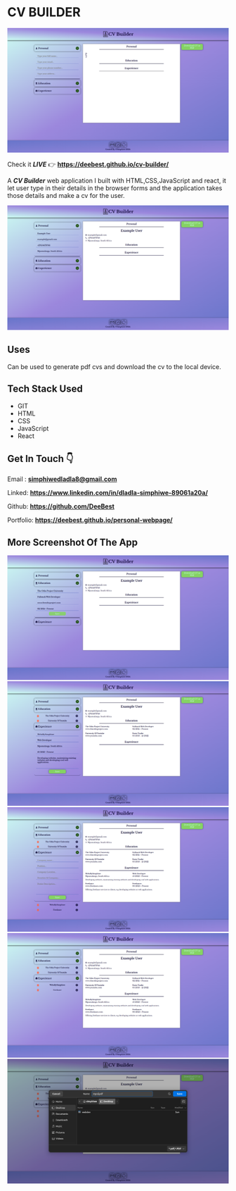 # CV BUILDER

![screenshot1 of the app](./public/assets/images/Screenshot1.png)

Check it _**LIVE**_ 👉
**<https://deebest.github.io/cv-builder/>**

A _**CV Builder**_ web application I built with HTML,CSS,JavaScript and react, it let user type in their details in the browser forms and the application takes those details and make a cv for the user.

![screenshot2 of the app](./public/assets/images/Screenshot2.png)

## Uses

Can be used to generate pdf cvs and download the cv to the local device.

## Tech Stack Used

- GIT
- HTML
- CSS
- JavaScript
- React

## Get In Touch 👇

Email : **<simphiwedladla8@gmail.com>**

Linked: **<https://www.linkedin.com/in/dladla-simphiwe-89061a20a/>**

Github: **<https://github.com/DeeBest>**

Portfolio: **<https://deebest.github.io/personal-webpage/>**

## More Screenshot Of The App

![screenshot3 of the app](./public/assets/images/Screenshot3.png)
![screenshot4 of the app](./public/assets/images/Screenshot4.png)
![screenshot5 of the app](./public/assets/images/Screenshot5.png)
![screenshot6 of the app](./public/assets/images/Screenshot6.png)
![screenshot7 of the app](./public/assets/images/Screenshot7.png)

